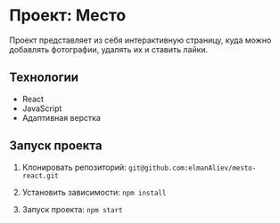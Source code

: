 # Проект: Место
Проект представляет из себя интерактивную страницу, куда можно добавлять фотографии, удалять их и ставить лайки.

## Технологии
* React
* JavaScript
* Адаптивная верстка

## Запуск проекта
1. Клонировать репозиторий:
`git@github.com:elmanAliev/mesto-react.git`

2. Установить зависимости:
`npm install`

3. Запуск проекта:
`npm start`



